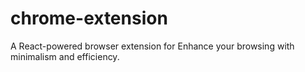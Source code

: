 # chrome-extension
A React-powered browser extension for Enhance your browsing with minimalism and efficiency.
